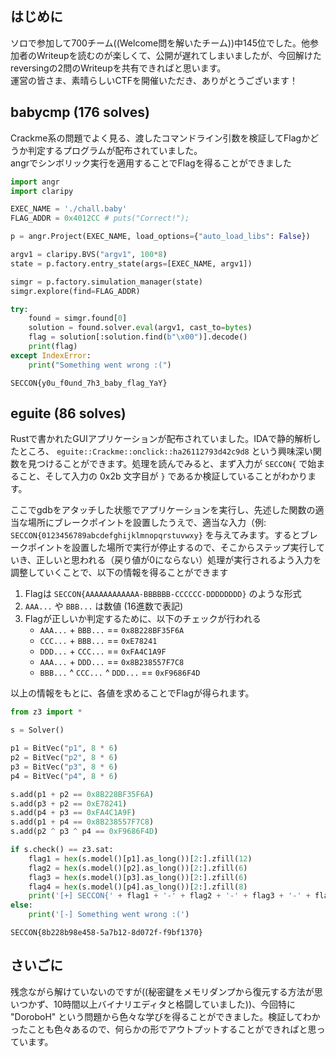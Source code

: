 ## はじめに

ソロで参加して700チーム((Welcome問を解いたチーム))中145位でした。他参加者のWriteupを読むのが楽しくて、公開が遅れてしまいましたが、今回解けたreversingの2問のWriteupを共有できればと思います。  
運営の皆さま、素晴らしいCTFを開催いただき、ありがとうございます！

## babycmp (176 solves)

Crackme系の問題でよく見る、渡したコマンドライン引数を検証してFlagかどうか判定するプログラムが配布されていました。  
angrでシンボリック実行を適用することでFlagを得ることができました

```python
import angr
import claripy

EXEC_NAME = './chall.baby'
FLAG_ADDR = 0x4012CC # puts("Correct!");

p = angr.Project(EXEC_NAME, load_options={"auto_load_libs": False})

argv1 = claripy.BVS("argv1", 100*8)
state = p.factory.entry_state(args=[EXEC_NAME, argv1])

simgr = p.factory.simulation_manager(state)
simgr.explore(find=FLAG_ADDR)

try:
    found = simgr.found[0]
    solution = found.solver.eval(argv1, cast_to=bytes)
    flag = solution[:solution.find(b"\x00")].decode()
    print(flag)
except IndexError:
    print("Something went wrong :(")

```

`SECCON{y0u_f0und_7h3_baby_flag_YaY}`

## eguite (86 solves)

Rustで書かれたGUIアプリケーションが配布されていました。IDAで静的解析したところ、 `eguite::Crackme::onclick::ha26112793d42c9d8` という興味深い関数を見つけることができます。処理を読んでみると、まず入力が `SECCON{` で始まること、そして入力の 0x2b 文字目が `}` であるか検証していることがわかります。

ここでgdbをアタッチした状態でアプリケーションを実行し、先述した関数の適当な場所にブレークポイントを設置したうえで、適当な入力（例: `SECCON{0123456789abcdefghijklmnopqrstuvwxy}` を与えてみます。するとブレークポイントを設置した場所で実行が停止するので、そこからステップ実行していき、正しいと思われる（戻り値が0にならない）処理が実行されるよう入力を調整していくことで、以下の情報を得ることができます

1. Flagは `SECCON{AAAAAAAAAAAA-BBBBBB-CCCCCC-DDDDDDDD}` のような形式
2. `AAA...` や `BBB...` は数値 (16進数で表記)
3. Flagが正しいか判定するために、以下のチェックが行われる
    - `AAA...` + `BBB...` == `0x8B228BF35F6A`
    - `CCC...` + `BBB...` == `0xE78241`
    - `DDD...` + `CCC...` == `0xFA4C1A9F`
    - `AAA...` + `DDD...` == `0x8B238557F7C8`
    - `BBB...` ^ `CCC...` ^ `DDD...` == `0xF9686F4D`

以上の情報をもとに、各値を求めることでFlagが得られます。

```python
from z3 import *

s = Solver()

p1 = BitVec("p1", 8 * 6)
p2 = BitVec("p2", 8 * 6)
p3 = BitVec("p3", 8 * 6)
p4 = BitVec("p4", 8 * 6)

s.add(p1 + p2 == 0x8B228BF35F6A)
s.add(p3 + p2 == 0xE78241)
s.add(p4 + p3 == 0xFA4C1A9F)
s.add(p1 + p4 == 0x8B238557F7C8)
s.add(p2 ^ p3 ^ p4 == 0xF9686F4D)

if s.check() == z3.sat:
    flag1 = hex(s.model()[p1].as_long())[2:].zfill(12)
    flag2 = hex(s.model()[p2].as_long())[2:].zfill(6)
    flag3 = hex(s.model()[p3].as_long())[2:].zfill(6)
    flag4 = hex(s.model()[p4].as_long())[2:].zfill(8)
    print('[+] SECCON{' + flag1 + '-' + flag2 + '-' + flag3 + '-' + flag4 + '}')
else:
    print('[-] Something went wrong :(')
```

`SECCON{8b228b98e458-5a7b12-8d072f-f9bf1370}`

## さいごに

残念ながら解けていないのですが((秘密鍵をメモリダンプから復元する方法が思いつかず、10時間以上バイナリエディタと格闘していました))、今回特に "DoroboH" という問題から色々な学びを得ることができました。検証してわかったことも色々あるので、何らかの形でアウトプットすることができればと思っています。
